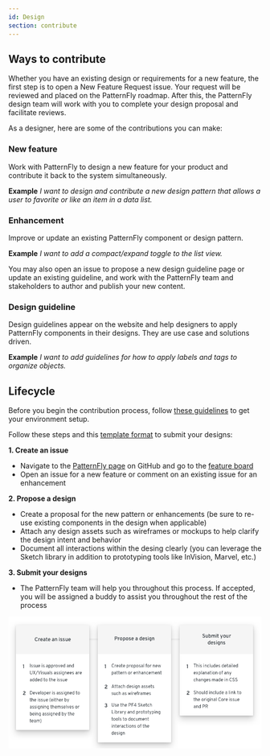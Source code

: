 ```yaml
---
id: Design
section: contribute
---
```


## Ways to contribute
Whether you have an existing design or requirements for a new feature, the first step is to open a New Feature Request issue. Your request will be reviewed and placed on the PatternFly roadmap. After this, the PatternFly design team will work with you to complete your design proposal and facilitate reviews.

As a designer, here are some of the contributions you can make:

### New feature
Work with PatternFly to design a new feature for your product and contribute it back to the system simultaneously.

__Example__
*I want to design and contribute a new design pattern that allows a user to favorite or like an item in a data list.*

### Enhancement
Improve or update an existing PatternFly component or design pattern.

__Example__
*I want to add a compact/expand toggle to the list view.*

You may also open an issue to propose a new design guideline page or update an existing guideline, and work with the PatternFly team and stakeholders to author and publish your new content.

### Design guideline
Design guidelines appear on the website and help designers to apply PatternFly components in their designs.  They are use case and solutions driven.

__Example__
*I want to add guidelines for how to apply labels and tags to organize objects.*

## Lifecycle

Before you begin the contribution process, follow [these guidelines](/get-started/design) to get your environment setup.

Follow these steps and this [template format](https://documentcloud.adobe.com/link/track?uri=urn%3Aaaid%3Ascds%3AUS%3A28fd970d-8b77-4008-b598-b2f629bda589) to submit your designs:

__1. Create an issue__
  - Navigate to the [PatternFly page](https://github.com/patternfly) on GitHub and go to the [feature board](https://github.com/orgs/patternfly/projects/3)
  - Open an issue for a new feature or comment on an existing issue for an enhancement

__2. Propose a design__
  - Create a proposal for the new pattern or enhancements (be sure to re-use existing components in the design when applicable)
  - Attach any design assets such as wireframes or mockups to help clarify the design intent and behavior
  - Document all interactions within the desing clearly (you can leverage the Sketch library in addition to prototyping tools like InVision, Marvel, etc.)

__3. Submit your designs__
  - The PatternFly team will help you throughout this process. If accepted, you will be assigned a buddy to assist you throughout the rest of the process

![Design contribution lifecycle flowchart](./design-flowchart.png)
